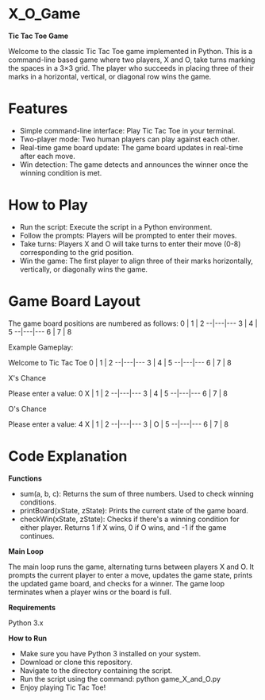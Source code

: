 # X_O_Game

**Tic Tac Toe Game**

Welcome to the classic Tic Tac Toe game implemented in Python. This is a command-line based game where two players, X and O, take turns marking the spaces in a 3×3 grid. The player who succeeds in placing three of their marks in a horizontal, vertical, or diagonal row wins the game.

# Features
* Simple command-line interface: Play Tic Tac Toe in your terminal.
* Two-player mode: Two human players can play against each other.
* Real-time game board update: The game board updates in real-time after each move.
* Win detection: The game detects and announces the winner once the winning condition is met.

# How to Play
* Run the script: Execute the script in a Python environment.
* Follow the prompts: Players will be prompted to enter their moves.
* Take turns: Players X and O will take turns to enter their move (0-8) corresponding to the grid position.
* Win the game: The first player to align three of their marks horizontally, vertically, or diagonally wins the game.

# Game Board Layout

The game board positions are numbered as follows:
0 | 1 | 2
--|---|---
3 | 4 | 5
--|---|---
6 | 7 | 8

Example Gameplay: 

Welcome to Tic Tac Toe
0 | 1 | 2
--|---|---
3 | 4 | 5
--|---|---
6 | 7 | 8

X's Chance

Please enter a value: 0
X | 1 | 2
--|---|---
3 | 4 | 5
--|---|---
6 | 7 | 8

O's Chance

Please enter a value: 4
X | 1 | 2
--|---|---
3 | O | 5
--|---|---
6 | 7 | 8

# Code Explanation

**Functions**
* sum(a, b, c): Returns the sum of three numbers. Used to check winning conditions.
* printBoard(xState, zState): Prints the current state of the game board.
* checkWin(xState, zState): Checks if there's a winning condition for either player. Returns 1 if X wins, 0 if O wins, and -1 if the game continues.

**Main Loop**

The main loop runs the game, alternating turns between players X and O. It prompts the current player to enter a move, updates the game state, prints the updated game board, and checks for a winner. The game loop terminates when a player wins or the board is full.

**Requirements**

Python 3.x

**How to Run**
* Make sure you have Python 3 installed on your system.
* Download or clone this repository.
* Navigate to the directory containing the script.
* Run the script using the command: python game_X_and_O.py
* Enjoy playing Tic Tac Toe!
